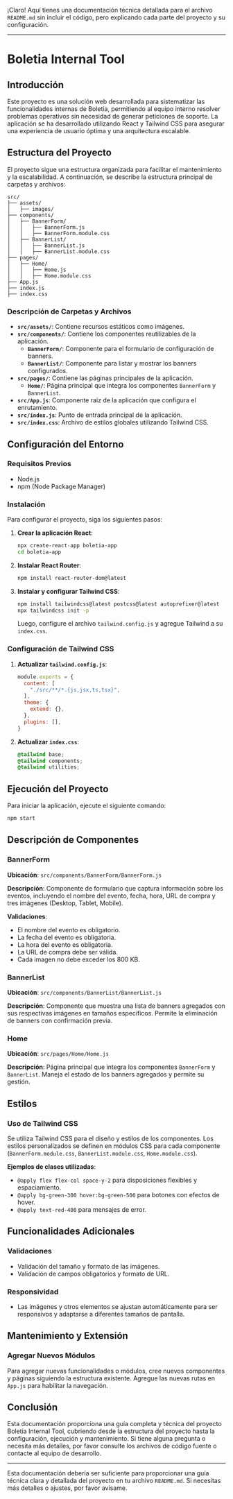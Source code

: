 ¡Claro! Aquí tienes una documentación técnica detallada para el archivo `README.md` sin incluir el código, pero explicando cada parte del proyecto y su configuración.

---

# Boletia Internal Tool

## Introducción

Este proyecto es una solución web desarrollada para sistematizar las funcionalidades internas de Boletia, permitiendo al equipo interno resolver problemas operativos sin necesidad de generar peticiones de soporte. La aplicación se ha desarrollado utilizando React y Tailwind CSS para asegurar una experiencia de usuario óptima y una arquitectura escalable.

## Estructura del Proyecto

El proyecto sigue una estructura organizada para facilitar el mantenimiento y la escalabilidad. A continuación, se describe la estructura principal de carpetas y archivos:

```
src/
├── assets/
│   ├── images/
├── components/
│   ├── BannerForm/
│   │   ├── BannerForm.js
│   │   ├── BannerForm.module.css
│   ├── BannerList/
│   │   ├── BannerList.js
│   │   ├── BannerList.module.css
├── pages/
│   ├── Home/
│   │   ├── Home.js
│   │   ├── Home.module.css
├── App.js
├── index.js
├── index.css
```

### Descripción de Carpetas y Archivos

- **`src/assets/`**: Contiene recursos estáticos como imágenes.
- **`src/components/`**: Contiene los componentes reutilizables de la aplicación.
  - **`BannerForm/`**: Componente para el formulario de configuración de banners.
  - **`BannerList/`**: Componente para listar y mostrar los banners configurados.
- **`src/pages/`**: Contiene las páginas principales de la aplicación.
  - **`Home/`**: Página principal que integra los componentes `BannerForm` y `BannerList`.
- **`src/App.js`**: Componente raíz de la aplicación que configura el enrutamiento.
- **`src/index.js`**: Punto de entrada principal de la aplicación.
- **`src/index.css`**: Archivo de estilos globales utilizando Tailwind CSS.

## Configuración del Entorno

### Requisitos Previos

- Node.js
- npm (Node Package Manager)

### Instalación

Para configurar el proyecto, siga los siguientes pasos:

1. **Crear la aplicación React**:
   ```bash
   npx create-react-app boletia-app
   cd boletia-app
   ```

2. **Instalar React Router**:
   ```bash
   npm install react-router-dom@latest
   ```

3. **Instalar y configurar Tailwind CSS**:
   ```bash
   npm install tailwindcss@latest postcss@latest autoprefixer@latest
   npx tailwindcss init -p
   ```
   Luego, configure el archivo `tailwind.config.js` y agregue Tailwind a su `index.css`.

### Configuración de Tailwind CSS

1. **Actualizar `tailwind.config.js`**:
   ```javascript
   module.exports = {
     content: [
       "./src/**/*.{js,jsx,ts,tsx}",
     ],
     theme: {
       extend: {},
     },
     plugins: [],
   }
   ```

2. **Actualizar `index.css`**:
   ```css
   @tailwind base;
   @tailwind components;
   @tailwind utilities;
   ```

## Ejecución del Proyecto

Para iniciar la aplicación, ejecute el siguiente comando:
```bash
npm start
```

## Descripción de Componentes

### BannerForm

**Ubicación**: `src/components/BannerForm/BannerForm.js`

**Descripción**: Componente de formulario que captura información sobre los eventos, incluyendo el nombre del evento, fecha, hora, URL de compra y tres imágenes (Desktop, Tablet, Mobile).

**Validaciones**:
- El nombre del evento es obligatorio.
- La fecha del evento es obligatoria.
- La hora del evento es obligatoria.
- La URL de compra debe ser válida.
- Cada imagen no debe exceder los 800 KB.

### BannerList

**Ubicación**: `src/components/BannerList/BannerList.js`

**Descripción**: Componente que muestra una lista de banners agregados con sus respectivas imágenes en tamaños específicos. Permite la eliminación de banners con confirmación previa.

### Home

**Ubicación**: `src/pages/Home/Home.js`

**Descripción**: Página principal que integra los componentes `BannerForm` y `BannerList`. Maneja el estado de los banners agregados y permite su gestión.

## Estilos

### Uso de Tailwind CSS

Se utiliza Tailwind CSS para el diseño y estilos de los componentes. Los estilos personalizados se definen en módulos CSS para cada componente (`BannerForm.module.css`, `BannerList.module.css`, `Home.module.css`).

**Ejemplos de clases utilizadas**:
- `@apply flex flex-col space-y-2` para disposiciones flexibles y espaciamiento.
- `@apply bg-green-300 hover:bg-green-500` para botones con efectos de hover.
- `@apply text-red-400` para mensajes de error.

## Funcionalidades Adicionales

### Validaciones

- Validación del tamaño y formato de las imágenes.
- Validación de campos obligatorios y formato de URL.

### Responsividad

- Las imágenes y otros elementos se ajustan automáticamente para ser responsivos y adaptarse a diferentes tamaños de pantalla.

## Mantenimiento y Extensión

### Agregar Nuevos Módulos

Para agregar nuevas funcionalidades o módulos, cree nuevos componentes y páginas siguiendo la estructura existente. Agregue las nuevas rutas en `App.js` para habilitar la navegación.

## Conclusión

Esta documentación proporciona una guía completa y técnica del proyecto Boletia Internal Tool, cubriendo desde la estructura del proyecto hasta la configuración, ejecución y mantenimiento. Si tiene alguna pregunta o necesita más detalles, por favor consulte los archivos de código fuente o contacte al equipo de desarrollo.

---

Esta documentación debería ser suficiente para proporcionar una guía técnica clara y detallada del proyecto en tu archivo `README.md`. Si necesitas más detalles o ajustes, por favor avísame.
